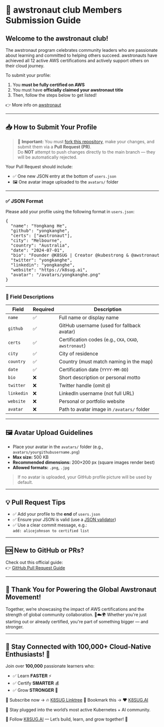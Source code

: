 # 📘 awstronaut club Members Submission Guide

## Welcome to the awstronaut club!  

The awstronaut program celebrates community leaders who are passionate about learning and committed to helping others succeed. awstronauts have achieved all 12 active AWS certifications and actively support others on their cloud journey.   

To submit your profile:

1. You **must be fully certified on AWS**  
2. You must have **officially claimed your awstronaut title**  
3. Then, follow the steps below to get listed!

👉 More info on [awstronaut](https://linkedin.com/company/awstronaut)

---

## 📥 How to Submit Your Profile

> 🚨 **Important:** You must [fork this repository](https://docs.github.com/en/get-started/quickstart/fork-a-repo), make your changes, and submit them via a **Pull Request (PR)**.  
> Do **NOT** attempt to push changes directly to the main branch — they will be automatically rejected.

Your Pull Request should include:

- ✅ One new JSON entry at the bottom of `users.json`  
- 🖼️ One avatar image uploaded to the `avatars/` folder  

---

### ✅ JSON Format

Please add your profile using the following format in `users.json`:

<pre>
{
  "name": "Yongkang He",
  "github": "yongkanghe",
  "certs": ["awstronaut"],
  "city": "Melbourne",
  "country": "Australia",
  "date": "2024-07-01",
  "bio": "Founder @K8SUG | Creator @kubestrong & @awstronaut | kubestronaut | Akamai Advocate | AWS Builder | Azure MVP | Google GDE | Alibaba MVP | Multi-Cloud | Community Reach | DevRel | 100K Social Reach",
  "twitter": "yongkanghe",
  "linkedin": "yongkanghe",
  "website": "https://k8sug.ai",
  "avatar": "/avatars/yongkanghe.png"
}
</pre>

---

### 📌 Field Descriptions

| Field      | Required | Description |
|------------|----------|-------------|
| `name`     | ✅       | Full name or display name |
| `github`   | ✅       | GitHub username (used for fallback avatar) |
| `certs`    | ✅       | Certification codes (e.g., `CKA`, `CKAD`, `awstronaut`) |
| `city`     | ✅       | City of residence |
| `country`  | ✅       | Country (must match naming in the map) |
| `date`     | ✅       | Certification date (`YYYY-MM-DD`) |
| `bio`      | ❌       | Short description or personal motto |
| `twitter`  | ❌       | Twitter handle (omit `@`) |
| `linkedin` | ❌       | LinkedIn username (not full URL) |
| `website`  | ❌       | Personal or portfolio website |
| `avatar`   | ❌       | Path to avatar image in `/avatars/` folder |

---

## 🖼️ Avatar Upload Guidelines

- Place your avatar in the `avatars/` folder (e.g., `avatars/yourgithubusername.png`)  
- **Max size:** 500 KB  
- **Recommended dimensions:** 200×200 px (square images render best)  
- **Allowed formats:** `.png`, `.jpg`  

> If no avatar is uploaded, your GitHub profile picture will be used by default.

---

## 💡 Pull Request Tips

- ✅ Add your profile to the **end** of `users.json`  
- ✅ Ensure your JSON is valid (use a [JSON validator](https://jsonlint.com/))  
- ✅ Use a clear commit message, e.g.:  
  `add: alicejohnson to certified list`

---

## 🆘 New to GitHub or PRs?

Check out this official guide:  
👉 [GitHub Pull Request Guide](https://docs.github.com/en/pull-requests/collaborating-with-pull-requests/proposing-changes-to-your-work-with-pull-requests)

---

## 🙌 Thank You for Powering the Global Awstronaut Movement!

Together, we’re showcasing the impact of AWS certifications and the strength of global community collaboration. 💪☁️🌍 Whether you're just starting out or already certified, you're part of something bigger — and stronger.

---

## 📢 Stay Connected with 100,000+ Cloud-Native Enthusiasts! 🎉

Join over **100,000** passionate learners who:
- ✅ Learn 𝐅𝐀𝐒𝐓𝐄𝐑 ⚡ 
- ✅ Certify 𝐒𝐌𝐀𝐑𝐓𝐄𝐑 💰 
- ✅ Grow 𝐒𝐓𝐑𝐎𝐍𝐆𝐄𝐑 💪

📌 Subscribe now → 🔥 [K8SUG Linktree](https://linktr.ee/k8sug)
📌 Bookmark this → ❤️ [K8SUG.AI](https://k8sug.ai/save)

🔗 Stay plugged into the world’s most active Kubernetes + AI community.

📣 Follow [K8SUG.AI](https://k8sug.ai) — Let’s build, learn, and grow together! 🚀
